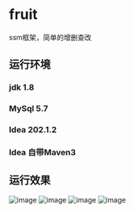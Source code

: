 # fruit
ssm框架，简单的增删查改
## 运行环境
### jdk 1.8
### MySql 5.7
### Idea 202.1.2
### Idea 自带Maven3
## 运行效果
![image](https://user-images.githubusercontent.com/92453637/158589624-6ae68121-e4ec-4062-bd05-7cd89439cf61.png)
![image](https://user-images.githubusercontent.com/92453637/158592733-9a7ac299-3a4d-45b6-b020-da15f21bd57c.png)
![image](https://user-images.githubusercontent.com/92453637/158592816-df3700e8-88da-4743-bcbe-99e43e1d2967.png)
![image](https://user-images.githubusercontent.com/92453637/158592848-45d4aabf-491b-47df-bfc0-ce61aa36c8ca.png)

